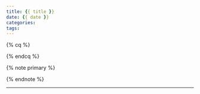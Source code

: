 ```yaml
---
title: {{ title }}
date: {{ date }}
categories: 
tags:
---
```


{% cq %}

{% endcq %}

<!--more-->

{% note primary %}

{% endnote %}

***